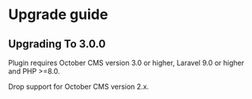 # Upgrade guide

## Upgrading To 3.0.0

Plugin requires October CMS version 3.0 or higher, Laravel 9.0 or higher and PHP >=8.0.

Drop support for October CMS version 2.x.
